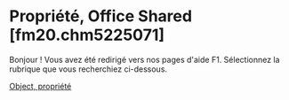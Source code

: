 
# Propriété, Office Shared [fm20.chm5225071]

Bonjour ! Vous avez été redirigé vers nos pages d'aide F1. Sélectionnez la rubrique que vous recherchiez ci-dessous.

[Object, propriété](http://msdn.microsoft.com/library/94762c71-9ab8-98dd-5357-8ddb8b7b0156%28Office.15%29.aspx)
